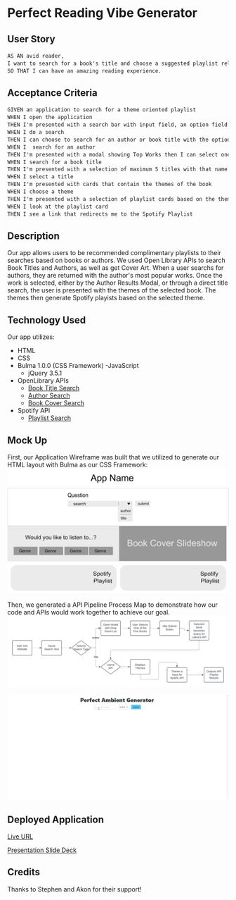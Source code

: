 # Perfect Reading Vibe Generator

## User Story 

```md 
AS AN avid reader, 
I want to search for a book's title and choose a suggested playlist related to the book's theme, 
SO THAT I can have an amazing reading experience.
```

## Acceptance Criteria

```md 
GIVEN an application to search for a theme oriented playlist
WHEN I open the application 
THEN I'm presented with a search bar with input field, an option field and a submit button 
WHEN I do a search
THEN I can choose to search for an author or book title with the option field 
WHEN I  search for an author 
THEN I'm presented with a modal showing Top Works then I can select one title and search the themes
WHEN I search for a book title
THEN I'm presented with a selection of maximum 5 titles with that name and it shows each author
WHEN I select a title 
THEN I'm presented with cards that contain the themes of the book 
WHEN I choose a theme
THEN I'm presented with a selection of playlist cards based on the theme chosen 
WHEN I look at the playlist card
THEN I see a link that redirects me to the Spotify Playlist 
```

## Description

Our app allows users to be recommended complimentary playlists to their searches based on books or authors. We used Open Library APIs to search Book Titles and Authors, as well as get Cover Art.  When a user searchs for authors, they are returned with the author's most popular works. Once the work is selected, either by the Author Results Modal, or through a direct title search, the user is presented with the themes of the selected book. The themes then generate Spotify playists based on the selected theme.

## Technology Used

Our app utilizes:
- HTML
- CSS
- Bulma 1.0.0 (CSS Framework)
-JavaScript
    - jQuery 3.5.1
- OpenLibrary APIs
    - [Book Title Search](https://openlibrary.org/dev/docs/api/search)
    - [Author Search](https://openlibrary.org/dev/docs/api/authors)
    - [Book Cover Search](https://openlibrary.org/dev/docs/api/covers)
- Spotify API
    - [Playlist Search](https://developer.spotify.com/documentation/web-api/reference/get-playlist)

## Mock Up

First, our Application Wireframe was built that we utilized to generate our HTML layout with Bulma as our CSS Framework:
<img title="Application Wireframe" alt="Initial Wireframe" src="./assets/images/Perfect Ambient Generator App.png">

Then, we generated a API Pipeline Process Map to demonstrate how our code and APIs would work together to achieve our goal.
<img title="API Pipeline" alt="Process Map" src="./assets/images/API Logic Pipeline.png">

![Perform of a book search by title, books titles and a book cover is retrieved, the user then click on a book title and on the subjects, a theme matching spotify list appears at the bottom. Another search is done by author, a modal pop up with the author's top works then a theme search is generated, the user click on a theme and a theme matching spotify list is retrieved.](/assets/images/Perfect-Ambient-Generator.gif)

## Deployed Application 
[Live URL](https://ndoppler.github.io/book-music-vibe-generator/)

[Presentation Slide Deck](https://docs.google.com/presentation/d/10epoF7-0TxRLQessnyoBNvW2Glms7vl82b65K6GnSIk/edit#slide=id.g29f43f0a72_0_24)

## Credits 

Thanks to Stephen and Akon for their support! 